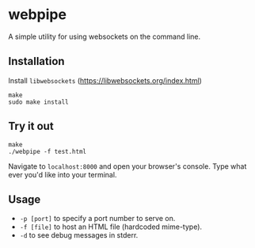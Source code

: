 # webpipe
A simple utility for using websockets on the command line.

## Installation

Install `libwebsockets` (https://libwebsockets.org/index.html)

    make
    sudo make install

## Try it out

    make
    ./webpipe -f test.html

Navigate to `localhost:8000` and open your browser's console.
Type what ever you'd like into your terminal.

## Usage

- `-p [port]` to specify a port number to serve on.
- `-f [file]` to host an HTML file (hardcoded mime-type).
- `-d` to see debug messages in stderr.
